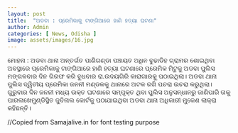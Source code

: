 ```yaml
---
layout: post
title:  "ଅଡବା : ପ୍ରେମିକାକୁ ଟାଙ୍ଗିଆରେ ହାଣି ହତ୍ୟା ଘଟଣା"
author: Admin
categories: [ News, Odisha ]
image: assets/images/16.jpg
---
```

ମୋହନା : ଅଡବା ଥାନା ଅନ୍ତର୍ଗତ ପାଣିଗଣ୍ଡା ପଞ୍ଚାୟତ ଅଧିନ ବୁଢାଡିହ ଗ୍ରାମର ଶୋଇଥିବା ଅବସ୍ଥାରେ ପ୍ରେମିକାକୁ ଟାଙ୍ଗିଆରେ ହାଣି ହତ୍ୟା ଘଟଣାରେ ପ୍ରେମିକ ମିଟୁକୁ ଅଡବା ପୁଲିସ ମଙ୍ଗଳବାର ଦିନ ଗିରଫ କରି ବୁଧବାର ରା.ଉଦୟଗିରି କାରାଗାରକୁ ପଠାଇଥିଲା। ଅଡବା ଥାନା ପୁଲିସ ଦ୍ୱିତୀୟ ପ୍ରେମିକା ଜନନୀ ମଣ୍ଡଳକୁ ଥାନାରେ ଅଟକ ରଖି ପଚରା ଉଚରା କରୁଥିଲା। ଗୁରୁବାର ଦିନ ଜନନୀ ମଧ୍ୟ ଉକ୍ତ ଘଟଣାରେ ସମ୍ପୃକ୍ତ ଥିବା ପୁଲିସ ଅନୁସନ୍ଧାନରୁ ଜାଣିପାରି ତାକୁ ପାରଳାଖେମୁଣ୍ଡିସ୍ଥିତ ଜୁବିନାଲ କୋର୍ଟକୁ ପଠାଯାଇଥିବା ଅଡବା ଥାନା ଅଧିକାରୀ ମୁକେଶ ଲାକ୍ରା କହିଛନ୍ତି।

//Copied from Samajalive.in for font testing purpose
